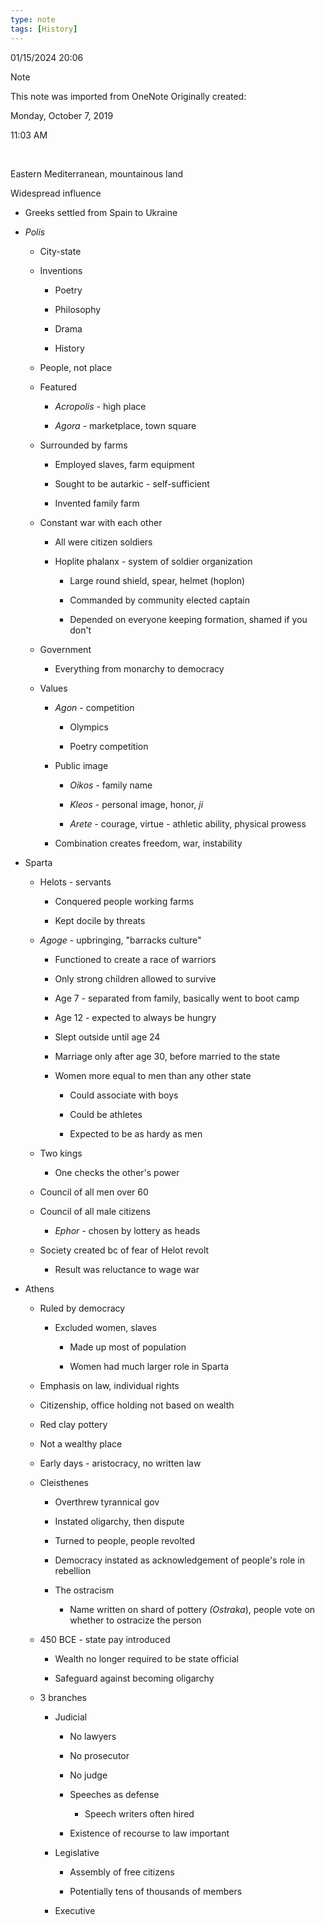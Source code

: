 ```yaml
---
type: note
tags: [History]
---
```

01/15/2024 20:06

  

>[!note]
>This note was imported from OneNote 
>Originally created:
>
>Monday, October 7, 2019
>
>11:03 AM

 

Eastern Mediterranean, mountainous land

Widespread influence

-   Greeks settled from Spain to Ukraine

-   *Polis*

    -   City-state

    -   Inventions

        -   Poetry

        -   Philosophy

        -   Drama

        -   History

    -   People, not place

    -   Featured

        -   *Acropolis* - high place

        -   *Agora* - marketplace, town square

    -   Surrounded by farms

        -   Employed slaves, farm equipment

        -   Sought to be autarkic - self-sufficient

        -   Invented family farm

    -   Constant war with each other

        -   All were citizen soldiers

        -   Hoplite phalanx - system of soldier organization

            -   Large round shield, spear, helmet (hoplon)

            -   Commanded by community elected captain

            -   Depended on everyone keeping formation, shamed if you don't

    -   Government

        -   Everything from monarchy to democracy

    -   Values

        -   *Agon* - competition

            -   Olympics

            -   Poetry competition

        -   Public image

            -   *Oikos* - family name

            -   *Kleos* - personal image, honor, *ji*

            -   *Arete* - courage, virtue - athletic ability, physical prowess

        -   Combination creates freedom, war, instability

-   Sparta

    -   Helots - servants

        -   Conquered people working farms

        -   Kept docile by threats

    -   *Agoge* - upbringing, "barracks culture"

        -   Functioned to create a race of warriors

        -   Only strong children allowed to survive

        -   Age 7 - separated from family, basically went to boot camp

        -   Age 12 - expected to always be hungry

        -   Slept outside until age 24

        -   Marriage only after age 30, before married to the state

        -   Women more equal to men than any other state

            -   Could associate with boys

            -   Could be athletes

            -   Expected to be as hardy as men

    -   Two kings

        -   One checks the other's power

    -   Council of all men over 60

    -   Council of all male citizens

        -   *Ephor* - chosen by lottery as heads

    -   Society created bc of fear of Helot revolt

        -   Result was reluctance to wage war

-   Athens

    -   Ruled by democracy

        -   Excluded women, slaves

            -   Made up most of population

            -   Women had much larger role in Sparta

    -   Emphasis on law, individual rights

    -   Citizenship, office holding not based on wealth

    -   Red clay pottery

    -   Not a wealthy place

    -   Early days - aristocracy, no written law

    -   Cleisthenes

        -   Overthrew tyrannical gov

        -   Instated oligarchy, then dispute

        -   Turned to people, people revolted

        -   Democracy instated as acknowledgement of people's role in rebellion

        -   The ostracism

            -   Name written on shard of pottery *(Ostraka*), people vote on whether to ostracize the person

    -   450 BCE - state pay introduced

        -   Wealth no longer required to be state official

        -   Safeguard against becoming oligarchy

    -   3 branches

        -   Judicial

            -   No lawyers

            -   No prosecutor

            -   No judge

            -   Speeches as defense

                -   Speech writers often hired

            -   Existence of recourse to law important

        -   Legislative

            -   Assembly of free citizens

            -   Potentially tens of thousands of members

        -   Executive

